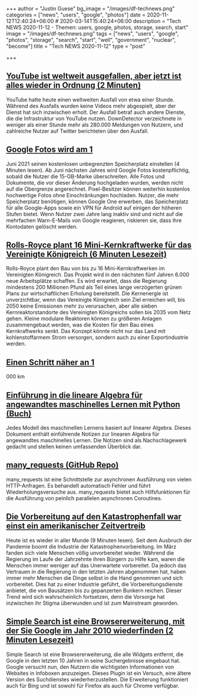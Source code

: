 +++
author = "Justin Guese"
bg_image = "/images/df-technews.png"
categories = ["news", "users", "google", "photos"]
date = 2020-11-12T12:40:24+06:00 # 2020-03-14T15:40:24+06:00
description = "Tech NEWS 2020-11-12 - Themen: users, google, photos, storage, search, start"
image = "/images/df-technews.png"
tags = ["news", "users", "google", "photos", "storage", "search", "start", "well", "government", "nuclear", "become"]
title = "Tech NEWS 2020-11-12"
type = "post"

+++

## [YouTube ist weltweit ausgefallen, aber jetzt ist alles wieder in Ordnung (2 Minuten)](https://www.theverge.com/2020/11/11/21561764/youtube-down-outage-loading-videos/1/01000175bc23f8af-f41fdd29-819e-45ee-b205-2650340ab32b-000000/jRxyBDCuEzyUjIyWxKK6hmQsEPGzRVeM9aqruFOnZOU=167)

 YouTube hatte heute einen weltweiten Ausfall von etwa einer Stunde. Während des Ausfalls wurden keine Videos mehr abgespielt, aber der Dienst hat sich inzwischen erholt. Der Ausfall betraf auch andere Dienste, die die Infrastruktur von YouTube nutzen. DownDetector verzeichnete in weniger als einer Stunde mehr als 280.000 Meldungen von Nutzern, und zahlreiche Nutzer auf Twitter berichteten über den Ausfall.

## [Google Fotos wird am 1](https://www.theverge.com/2020/11/11/21560810/google-photos-unlimited-cap-free-uploads-15gb-ending?scrolla=5eb6d68b7fedc32c19ef33b4/1/01000175bc23f8af-f41fdd29-819e-45ee-b205-2650340ab32b-000000/RHGVycqwps77YKYo0MpxdL07y0v7Ddh_EJ2gUFrF41U=167)

 Juni 2021 seinen kostenlosen unbegrenzten Speicherplatz einstellen (4 Minuten lesen). Ab Juni nächsten Jahres wird Google Fotos kostenpflichtig, sobald die Nutzer die 15-GB-Marke überschreiten. Alle Fotos und Dokumente, die vor dieser Änderung hochgeladen wurden, werden nicht auf die Obergrenze angerechnet. Pixel-Besitzer können weiterhin kostenlos hochwertige Fotos ohne Einschränkungen hochladen. Nutzer, die mehr Speicherplatz benötigen, können Google One erwerben, das Speicherplatz für alle Google-Apps sowie ein VPN für Android auf einigen der höheren Stufen bietet. Wenn Nutzer zwei Jahre lang inaktiv sind und nicht auf die mehrfachen Warn-E-Mails von Google reagieren, riskieren sie, dass ihre Kontodaten gelöscht werden.

## [Rolls-Royce plant 16 Mini-Kernkraftwerke für das Vereinigte Königreich (6 Minuten Lesezeit)](https://www.bbc.com/news/science-environment-54703204/1/01000175bc23f8af-f41fdd29-819e-45ee-b205-2650340ab32b-000000/8sc--9ExegrvW914scTPmu4MRxl9iqaiqcugOolknc0=167)

 Rolls-Royce plant den Bau von bis zu 16 Mini-Kernkraftwerken im Vereinigten Königreich. Das Projekt wird in den nächsten fünf Jahren 6.000 neue Arbeitsplätze schaffen. Es wird erwartet, dass die Regierung mindestens 200 Millionen Pfund als Teil eines lange verzögerten grünen Plans zur wirtschaftlichen Erholung bereitstellt. Die Kernenergie ist unverzichtbar, wenn das Vereinigte Königreich sein Ziel erreichen will, bis 2050 keine Emissionen mehr zu verursachen, aber alle sieben Kernreaktorstandorte des Vereinigten Königreichs sollen bis 2035 vom Netz gehen. Kleine modulare Reaktoren können zu größeren Anlagen zusammengebaut werden, was die Kosten für den Bau eines Kernkraftwerks senkt. Das Konzept könnte nicht nur das Land mit kohlenstoffarmem Strom versorgen, sondern auch zu einer Exportindustrie werden.

## [Einen Schritt näher an 1](http://www.businesskorea.co.kr/news/articleView.html?idxno=54867/1/01000175bc23f8af-f41fdd29-819e-45ee-b205-2650340ab32b-000000/fHC5x42acOoa5vsfmfHRuvpSs29qhigU5W1UG53QQJ4=167)

000 km

## [Einführung in die lineare Algebra für angewandtes maschinelles Lernen mit Python (Buch)](https://pabloinsente.github.io/intro-linear-algebra/1/01000175bc23f8af-f41fdd29-819e-45ee-b205-2650340ab32b-000000/cAiORhvcqGDsJ0VdciaXik8zyDWo81Y3Y9eHYJze43M=167)

 Jedes Modell des maschinellen Lernens basiert auf linearer Algebra. Dieses Dokument enthält einführende Notizen zur linearen Algebra für angewandtes maschinelles Lernen. Die Notizen sind als Nachschlagewerk gedacht und stellen keinen umfassenden Überblick dar.

## [many_requests (GitHub Repo)](https://github.com/joshlk/many_requests/1/01000175bc23f8af-f41fdd29-819e-45ee-b205-2650340ab32b-000000/2Wo5E7b-lVDBaIGF5YocsfnRjyR1lfpHWYvu5DNYBGE=167)

 many_requests ist eine Schnittstelle zur asynchronen Ausführung von vielen HTTP-Anfragen. Es behandelt automatisch Fehler und führt Wiederholungsversuche aus. many_requests bietet auch Hilfsfunktionen für die Ausführung von peinlich parallelen asynchronen Coroutines.

## [Die Vorbereitung auf den Katastrophenfall war einst ein amerikanischer Zeitvertreib](https://www.nationalgeographic.com/history/2020/11/disaster-prepping-was-once-an-american-pastime-today-its-mainstream-again//1/01000175bc23f8af-f41fdd29-819e-45ee-b205-2650340ab32b-000000/pmj9Rkye3vY9_EPJ4FQlmvMv1p4woytTSLwzwSWFRu4=167)

 Heute ist es wieder in aller Munde (9 Minuten lesen). Seit dem Ausbruch der Pandemie boomt die Industrie der Katastrophenvorbereitung. Im März fanden sich viele Menschen völlig unvorbereitet wieder. Während die Regierung im Laufe der Jahrzehnte ihren Bürgern zu Hilfe kam, waren die Menschen immer weniger auf das Unerwartete vorbereitet. Da jedoch das Vertrauen in die Regierung in den letzten Jahren abgenommen hat, haben immer mehr Menschen die Dinge selbst in die Hand genommen und sich vorbereitet. Dies hat zu einer Industrie geführt, die Vorbereitungsdienste anbietet, die von Bausätzen bis zu gepanzerten Bunkern reichen. Dieser Trend wird sich wahrscheinlich fortsetzen, denn die Vorsorge hat inzwischen ihr Stigma überwunden und ist zum Mainstream geworden.

## [Simple Search ist eine Browsererweiterung, mit der Sie Google im Jahr 2010 wiederfinden (2 Minuten Lesezeit)](https://www.theverge.com/21560298/simple-search-google-browser-extension-download-markup-antitrust/1/01000175bc23f8af-f41fdd29-819e-45ee-b205-2650340ab32b-000000/LwiKAzSBR_VJUckzcjjf48qkIe13su1zoH4F28k41Yc=167)

 Simple Search ist eine Browsererweiterung, die alle Widgets entfernt, die Google in den letzten 10 Jahren in seine Suchergebnisse eingebaut hat. Google versucht nun, den Nutzern die wichtigsten Informationen von Websites in Infoboxen anzuzeigen. Dieses Plugin ist ein Versuch, eine ältere Version des Suchdienstes wiederherzustellen. Die Erweiterung funktioniert auch für Bing und ist sowohl für Firefox als auch für Chrome verfügbar.

